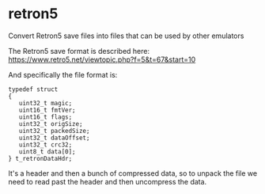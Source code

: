 # retron5
Convert Retron5 save files into files that can be used by other emulators

The Retron5 save format is described here: https://www.retro5.net/viewtopic.php?f=5&t=67&start=10

And specifically the file format is:

```
typedef struct
{
   uint32_t magic;
   uint16_t fmtVer;
   uint16_t flags;
   uint32_t origSize;
   uint32_t packedSize;
   uint32_t dataOffset;
   uint32_t crc32;
   uint8_t data[0];
} t_retronDataHdr;
```

It's a header and then a bunch of compressed data, so to unpack the file we need to read past the header and then uncompress the data.
